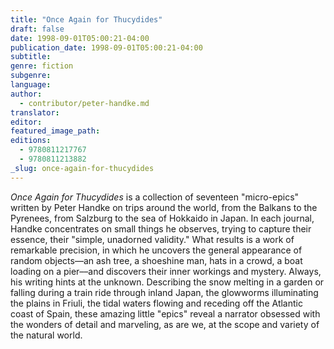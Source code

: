 ```yaml
---
title: "Once Again for Thucydides"
draft: false
date: 1998-09-01T05:00:21-04:00
publication_date: 1998-09-01T05:00:21-04:00
subtitle:
genre: fiction
subgenre:
language:
author:
  - contributor/peter-handke.md
translator:
editor:
featured_image_path:
editions:
  - 9780811217767
  - 9780811213882
_slug: once-again-for-thucydides
---
```


_Once Again for Thucydides_ is a collection of seventeen "micro-epics" written by Peter Handke on trips around the world, from the Balkans to the Pyrenees, from Salzburg to the sea of Hokkaido in Japan. In each journal, Handke concentrates on small things he observes, trying to capture their essence, their "simple, unadorned validity." What results is a work of remarkable precision, in which he uncovers the general appearance of random objects––an ash tree, a shoeshine man, hats in a crowd, a boat loading on a pier––and discovers their inner workings and mystery. Always, his writing hints at the unknown. Describing the snow melting in a garden or falling during a train ride through inland Japan, the glowworms illuminating the plains in Friuli, the tidal waters flowing and receding off the Atlantic coast of Spain, these amazing little "epics" reveal a narrator obsessed with the wonders of detail and marveling, as are we, at the scope and variety of the natural world.

